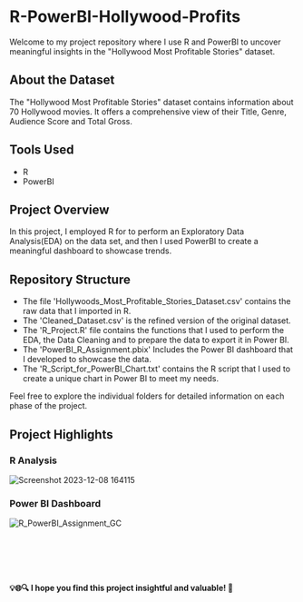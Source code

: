 # R-PowerBI-Hollywood-Profits

Welcome to my project repository where I use R and PowerBI to uncover meaningful insights in the "Hollywood Most Profitable Stories" dataset.

## About the Dataset

The "Hollywood Most Profitable Stories" dataset contains information about 70 Hollywood movies. It offers a comprehensive view of their Title, Genre, Audience Score and Total Gross.

## Tools Used

- R
- PowerBI

## Project Overview

In this project, I employed R for to perform an Exploratory Data Analysis(EDA) on the data set, and then I used PowerBI to create a meaningful dashboard to showcase trends.

## Repository Structure

- The file 'Hollywoods_Most_Profitable_Stories_Dataset.csv' contains the raw data that I imported in R.
- The 'Cleaned_Dataset.csv' is the refined version of the original dataset.
- The 'R_Project.R' file contains the functions that I used to perform the EDA, the Data Cleaning and to prepare the data to export it in Power BI.
- The 'PowerBI_R_Assignment.pbix' Includes the Power BI dashboard that I developed to showcase the data.
- The 'R_Script_for_PowerBI_Chart.txt' contains the R script that I used to create a unique chart in Power BI to meet my needs.

Feel free to explore the individual folders for detailed information on each phase of the project.


## Project Highlights

### R Analysis

![Screenshot 2023-12-08 164115](https://github.com/giacomo-carta/R-PowerBI/assets/153180003/18634628-ac41-4e92-927e-ab0ee4a85e6d)

### Power BI Dashboard
![R_PowerBI_Assignment_GC](https://github.com/giacomo-carta/R-PowerBI/assets/153180003/801c7905-c6c7-47ff-a238-aff9b2582d49)



<br><br><br><br>


**💡🌐🔍 I hope you find this project insightful and valuable! 🌟**
